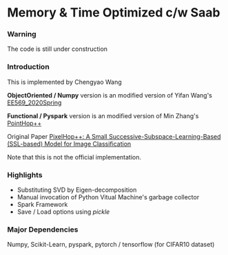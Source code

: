 # Memory & Time Optimized c/w Saab

### **Warning**
The code is still under construction

### Introduction
This is implemented by Chengyao Wang

**ObjectOriented / Numpy** version is an modified version of Yifan Wang's [EE569_2020Spring](https://github.com/USC-MCL/EE569_2020Spring)

**Functional / Pyspark** version is an modified version of Min Zhang's [PointHop++](https://github.com/minzhang-1/PointHop-PointHop2_Spark)

Original Paper [PixelHop++: A Small Successive-Subspace-Learning-Based (SSL-based) Model for Image Classification](https://arxiv.org/abs/2002.03141)

Note that this is not the official implementation.

### Highlights

  - Substituting SVD by Eigen-decomposition
  - Manual invocation of Python Vitual Machine's garbage collector
  - Spark Framework
  - Save / Load options using *pickle*


### Major Dependencies
Numpy, Scikit-Learn, pyspark, pytorch / tensorflow (for CIFAR10 dataset)

